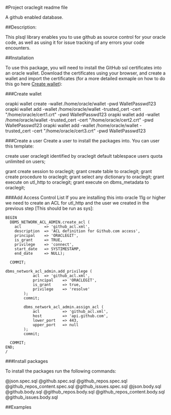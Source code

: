 #Project oraclegit readme file

A github enabled database.

##Description:

This plsql library enables you to use github as source control for your oracle code, as well as using it for issue tracking of any errors your code encounters.

##Installation

To use this package, you will need to install the GitHub ssl certificates into an oracle wallet. Download the certificates using your browser, and create a wallet and import the certificates (for a more detailed exmaple on how to do this go here [Create wallet](http://www.oracle-base.com/articles/misc/utl_http-and-ssl.php)):

###Create wallet

orapki wallet create -wallet /home/oracle/wallet -pwd WalletPasswd123
orapki wallet add -wallet /home/oracle/wallet -trusted_cert -cert "/home/oracle/cert1.crt" -pwd WalletPasswd123
orapki wallet add -wallet /home/oracle/wallet -trusted_cert -cert "/home/oracle/cert2.crt" -pwd WalletPasswd123
orapki wallet add -wallet /home/oracle/wallet -trusted_cert -cert "/home/oracle/cert3.crt" -pwd WalletPasswd123

###Create a user
Create a user to install the packages into. You can user this template:

create user oraclegit identified by oraclegit
default tablespace users
quota unlimited on users;

grant create session to oraclegit;
grant create table to oraclegit;
grant create procedure to oraclegit;
grant select any dictionary to oraclegit;
grant execute on utl_http to oraclegit;
grant execute on dbms_metadata to oraclegit;

###Add Access Control List
If you are installing this into oracle 11g or higher we need to create an ACL for utl_http and the user we created in the previous step [This should be run as sys]:

	BEGIN
	  DBMS_NETWORK_ACL_ADMIN.create_acl (
	    acl          => 'github_acl.xml', 
	    description  => 'ACL definition for Github.com access',
	    principal    => 'ORACLEGIT',
	    is_grant     => TRUE, 
	    privilege    => 'connect',
	    start_date   => SYSTIMESTAMP,
	    end_date     => NULL);

	  COMMIT;

	dbms_network_acl_admin.add_privilege (
				acl	 => 'github_acl.xml',
				principal	 => 'ORACLEGIT',
				is_grant	 => true,
				privilege	 => 'resolve'
			);
			commit;

			dbms_network_acl_admin.assign_acl (
				acl          => 'github_acl.xml',
				host         => 'api.github.com',
				lower_port	 => 443,
				upper_port	 => null
			);
			commit;

	  COMMIT;
	END;
	/

###Install packages

To install the packages run the following commands:

@json.spec.sql
@github.spec.sql
@github_repos.spec.sql
@github_repos_content.spec.sql
@github_issues.spec.sql
@json.body.sql
@github.body.sql
@github_repos.body.sql
@github_repos_content.body.sql
@github_issues.body.sql

##Examples